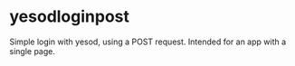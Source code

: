 # yesodloginpost
Simple login with yesod, using a POST request. Intended for an app with a single page.
